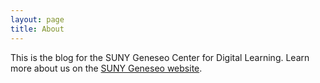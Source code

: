 ```yaml
---
layout: page
title: About
---
```


This is the blog for the SUNY Geneseo Center for Digital Learning. Learn more about us on the [SUNY Geneseo website](https://www.geneseo.edu/cdl).
